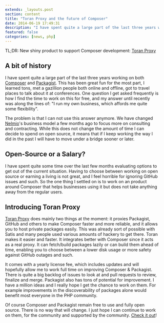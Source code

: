 ```yaml
---
extends: _layouts.post
section: content
title: "Toran Proxy and the future of Composer"
date: 2014-06-19 17:49:31
description: "I have spent quite a large part of the last three years working on both Composer and Packagist. This has been great fun for the most part, I learned tons, met a gazillion people both online and offline, got to travel places to talk about it at conferences. One question I get asked frequently is how I find the time to work on this for free, and my a..."
featured: false
categories: [news, php]
---
```

TL;DR: New shiny product to support Composer development: [Toran Proxy](https://toranproxy.com)

A bit of history
----------------

I have spent quite a large part of the last three years working on both [Composer](https://getcomposer.org) and [Packagist](https://packagist.org). This has been great fun for the most part, I learned tons, met a gazillion people both online and offline, got to travel places to talk about it at conferences. One question I get asked frequently is how I find the time to work on this for free, and my answer until recently was along the lines of: "I run my own business, which affords me quite some flexibility".

The problem is that I can not use this answer anymore. We have changed [Nelmio](http://nelm.io)'s business model a few months ago to focus more on consulting and contracting. While this does not change the amount of time I can decide to spend on open source, it means that if I keep working the way I did in the past I will have to move under a bridge sooner or later.

Open-Source or a Salary?
------------------------

I have spent quite some time over the last few months evaluating options to get out of the current situation. Having to choose between working on open source or earning a living is not great, and I feel horrible for ignoring GitHub issues and such. So the one thing I settled on is to work on an product around Composer that helps businesses using it but does not take anything away from the regular users.

Introducing Toran Proxy
-----------------------

[Toran Proxy](https://toranproxy.com) does mainly two things at the moment: it proxies Packagist, GitHub and others to make Composer faster and more reliable, and it allows you to host private packages easily. This was already sort of possible with Satis and many people used various amounts of hackery to get there. Toran makes it easier and faster. It integrates better with Composer since it acts as a real proxy. It can fetch/build packages lazily or can build them ahead of time, enabling you to choose between a lower disk usage or more safety against GitHub outages and such.

It comes with a yearly license fee, which includes updates and will hopefully allow me to work full time on improving Composer &amp; Packagist. There is quite a big backlog of issues to look at and pull requests to review, finalize and merge. Packagist also has tons of potential for improvement. I have a million ideas and I really hope I get the chance to work on them. For example improvements in the discoverability of packages alone would benefit most everyone in the PHP community.

Of course Composer and Packagist remain free to use and fully open source. There is no way that will change. I just hope I can continue to work on them, for the community and supported by the community. [Check it out](https://toranproxy.com)!
